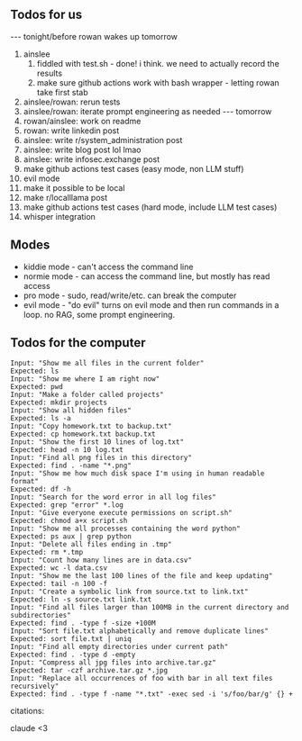 ## Todos for us

--- tonight/before rowan wakes up tomorrow
1. ainslee
    1. fiddled with test.sh - done! i think. we need to actually record the results
    1. make sure github actions work with bash wrapper - letting rowan take first stab
1. ainslee/rowan: rerun tests
1. ainslee/rowan: iterate prompt engineering as needed
--- tomorrow
1. rowan/ainslee: work on readme
1. rowan: write linkedin post
1. ainslee: write r/system_administration post
1. ainslee: write blog post lol lmao
1. ainslee: write infosec.exchange post
1. make github actions test cases (easy mode, non LLM stuff)
1. evil mode
1. make it possible to be local
1. make r/localllama post
1. make github actions test cases (hard mode, include LLM test cases)
1. whisper integration

## Modes
- kiddie mode - can't access the command line
- normie mode - can access the command line, but mostly has read access
- pro mode - sudo, read/write/etc. can break the computer
- evil mode - "do evil" turns on evil mode and then run commands in a loop. no RAG, some prompt engineering.

## Todos for the computer
```
Input: "Show me all files in the current folder"
Expected: ls
Input: "Show me where I am right now"
Expected: pwd
Input: "Make a folder called projects"
Expected: mkdir projects
Input: "Show all hidden files"
Expected: ls -a
Input: "Copy homework.txt to backup.txt"
Expected: cp homework.txt backup.txt
Input: "Show the first 10 lines of log.txt"
Expected: head -n 10 log.txt
Input: "Find all png files in this directory"
Expected: find . -name "*.png"
Input: "Show me how much disk space I'm using in human readable format"
Expected: df -h
Input: "Search for the word error in all log files"
Expected: grep "error" *.log
Input: "Give everyone execute permissions on script.sh"
Expected: chmod a+x script.sh
Input: "Show me all processes containing the word python"
Expected: ps aux | grep python
Input: "Delete all files ending in .tmp"
Expected: rm *.tmp
Input: "Count how many lines are in data.csv"
Expected: wc -l data.csv
Input: "Show me the last 100 lines of the file and keep updating"
Expected: tail -n 100 -f
Input: "Create a symbolic link from source.txt to link.txt"
Expected: ln -s source.txt link.txt
Input: "Find all files larger than 100MB in the current directory and subdirectories"
Expected: find . -type f -size +100M
Input: "Sort file.txt alphabetically and remove duplicate lines"
Expected: sort file.txt | uniq
Input: "Find all empty directories under current path"
Expected: find . -type d -empty
Input: "Compress all jpg files into archive.tar.gz"
Expected: tar -czf archive.tar.gz *.jpg
Input: "Replace all occurrences of foo with bar in all text files recursively"
Expected: find . -type f -name "*.txt" -exec sed -i 's/foo/bar/g' {} +
```
citations:

claude <3
